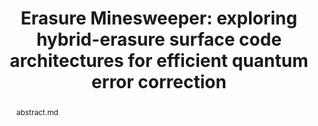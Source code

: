 ---
title: "Erasure Minesweeper: exploring hybrid-erasure surface code architectures for efficient quantum error correction"
layout: project
publisher: (under review)
image: /assets/img/projects/erasure_minesweeper/hero.png
abstract: abstract.md
items:
  - name: ".pdf"
    link: /assets/papers/chadwick_erasure_2025.pdf
  - name: "arXiv"
    link: https://arxiv.org/abs/2505.00066
authors:
  - name: "Jason D. Chadwick*"
    link: https://www.jason-chadwick.com/
    affiliation: University of Chicago
  - name: "Mariesa H. Teo"
    link: https://scholar.google.com/citations?user=UsWIVDYAAAAJ
    affiliation: University of Chicago
  - name: "Joshua Viszlai"
    link: https://jviszlai.github.io/
    affiliation: University of Chicago
  - name: "Willers Yang*"
    link: https://scholar.google.com/citations?user=NndqgbkAAAAJ
    affiliation: University of Chicago
  - name: "Frederic T. Chong"
    link: https://people.cs.uchicago.edu/~ftchong/
    affiliation: University of Chicago
    last: True
figures:
  - file: /assets/img/projects/erasure_minesweeper/01_hero.png
    caption: 01_hero.md
    width: 50%
  - file: /assets/img/projects/erasure_minesweeper/04_placement.png
    caption: 04_placement.md
    width: 40%
  - file: /assets/img/projects/erasure_minesweeper/07_ler.png
    caption: 07_ler.md
    width: 50%
  - file: /assets/img/projects/erasure_minesweeper/08_d.png
    caption: 08_d.md
    width: 50%
  - file: /assets/img/projects/erasure_minesweeper/09_threshold.png
    caption: 09_threshold.md
    width: 50%
  - file: /assets/img/projects/erasure_minesweeper/12_costs.png
    caption: 12_costs.md
    width: 50%
  - file: /assets/img/projects/erasure_minesweeper/13_corr.png
    caption: 13_corr.md
    width: 100%
  - file: /assets/img/projects/erasure_minesweeper/17_analytical_comp.png
    caption: 17_analytical_comp.md
    width: 50%
contributions:
  - Wrote erasure simulation code (with Josh) and ran experiments.
  - Determined project direction along with other co-authors.
  - Wrote manuscript along with other co-authors.
# thingslearned:
#   - short: Time management
#     long: 
---